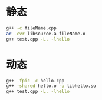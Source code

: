 # 静态

```bash
g++ -c fileName.cpp
ar -cvr libsource.a fileName.o
g++ test.cpp -L. -lhello
```

# 动态

```bash
g++ -fpic -c hello.cpp
g++ -shared hello.o -o libhello.so
g++ test.cpp -L. -lhello
```
